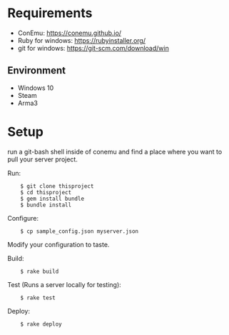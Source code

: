 # Requirements

* ConEmu: https://conemu.github.io/
* Ruby for windows: https://rubyinstaller.org/
* git for windows: https://git-scm.com/download/win

## Environment

* Windows 10
* Steam
* Arma3

# Setup

run a git-bash shell inside of conemu and find a place
where you want to pull your server project.

Run:

        $ git clone thisproject
        $ cd thisproject
        $ gem install bundle
        $ bundle install

Configure:

        $ cp sample_config.json myserver.json

Modify your configuration to taste.

Build: 

        $ rake build

Test (Runs a server locally for testing):

        $ rake test

Deploy:

        $ rake deploy


